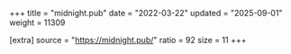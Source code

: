+++
title = "midnight.pub"
date = "2022-03-22"
updated = "2025-09-01"
weight = 11309

[extra]
source = "https://midnight.pub/"
ratio = 92
size = 11
+++
